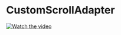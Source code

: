 # CustomScrollAdapter


  [![Watch the video](https://github.com/Periyanayagam/NetworkPro/blob/master/networkPro.gif)](https://github.com/Periyanayagam/NetworkPro/blob/master/networkPro.gif)
